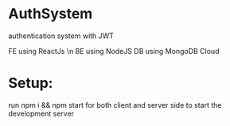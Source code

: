 # AuthSystem
authentication system with JWT

FE using ReactJs \n
BE using NodeJS
DB using MongoDB Cloud

# Setup:

run npm i && npm start for both client and server side to start the development server
